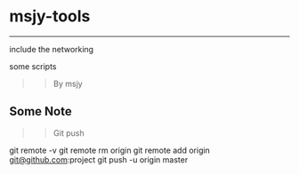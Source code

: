 # msjy-tools

---------

include the networking

some scripts


>> By msjy

## Some Note

>> Git push

git remote -v
git remote rm origin
git remote add origin git@github.com:project
git push -u origin master

